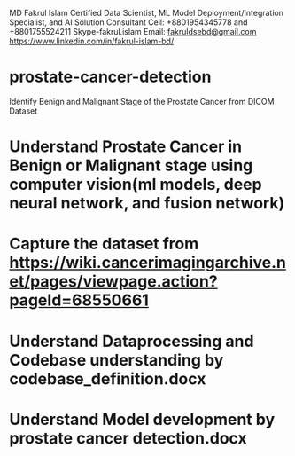 MD Fakrul Islam
Certified Data Scientist, ML Model Deployment/Integration Specialist, and AI Solution Consultant
Cell: +8801954345778 and +8801755524211
Skype-fakrul.islam
Email: fakruldsebd@gmail.com
https://www.linkedin.com/in/fakrul-islam-bd/


# prostate-cancer-detection
Identify Benign and Malignant Stage of the Prostate Cancer from DICOM Dataset

# Understand Prostate Cancer in Benign or Malignant stage using computer vision(ml models, deep neural network, and fusion network)
# Capture the dataset from https://wiki.cancerimagingarchive.net/pages/viewpage.action?pageId=68550661
# Understand Dataprocessing and Codebase understanding by codebase_definition.docx
# Understand Model development by prostate cancer detection.docx
